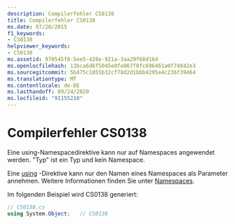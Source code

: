```yaml
---
description: Compilerfehler CS0138
title: Compilerfehler CS0138
ms.date: 07/20/2015
f1_keywords:
- CS0138
helpviewer_keywords:
- CS0138
ms.assetid: 970545f8-5ee5-428e-921a-3aa29f68d16d
ms.openlocfilehash: 13bca6d6f5045e8fe067f8fc696461a0f74842e3
ms.sourcegitcommit: 5b475c1855b32cf78d2d1bbb4295e4c236f39464
ms.translationtype: MT
ms.contentlocale: de-DE
ms.lasthandoff: 09/24/2020
ms.locfileid: "91155210"
---
```

# <a name="compiler-error-cs0138"></a>Compilerfehler CS0138

Eine using-Namespacedirektive kann nur auf Namespaces angewendet werden. "Typ" ist ein Typ und kein Namespace.  
  
 Eine [using](../language-reference/keywords/using.md) -Direktive kann nur den Namen eines Namespaces als Parameter annehmen. Weitere Informationen finden Sie unter [Namespaces](../programming-guide/namespaces/index.md).  
  
 Im folgenden Beispiel wird CS0138 generiert:  
  
```csharp  
// CS0138.cs  
using System.Object;   // CS0138  
```
